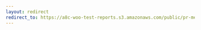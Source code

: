 ```yaml
---
layout: redirect
redirect_to: https://a8c-woo-test-reports.s3.amazonaws.com/public/pr-merge/43127/api/index.html
---
```

